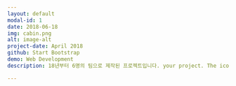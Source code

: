 ```yaml
---
layout: default
modal-id: 1
date: 2018-06-18
img: cabin.png
alt: image-alt
project-date: April 2018
github: Start Bootstrap
demo: Web Development
description: 18년부터 6명의 팀으로 제작된 프로젝트입니다. your project. The icon above is part of a free icon set by <a href="https://sellfy.com/p/8Q9P/jV3VZ/">Flat Icons</a>. On their website, you can download their free set with 16 icons, or you can purchase the entire set with 146 icons for only $12!

---
```

